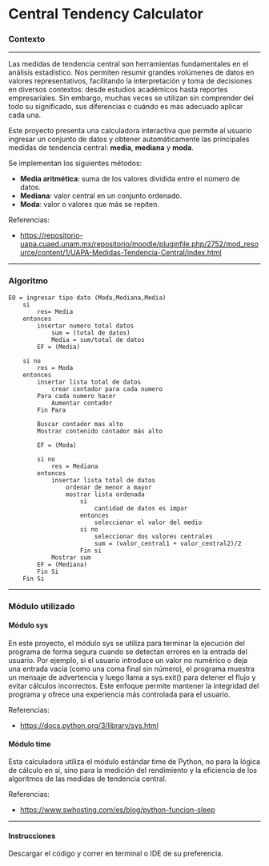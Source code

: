 # Central Tendency Calculator

###  Contexto
------------
Las medidas de tendencia central son herramientas fundamentales en el análisis estadístico. Nos permiten resumir grandes volúmenes de datos en valores representativos, facilitando la interpretación y toma de decisiones en diversos contextos: desde estudios académicos hasta reportes empresariales. Sin embargo, muchas veces se utilizan sin comprender del todo su significado, sus diferencias o cuándo es más adecuado aplicar cada una.

Este proyecto presenta una calculadora interactiva que permite al usuario ingresar un conjunto de datos y obtener automáticamente las principales medidas de tendencia central: **media**, **mediana** y **moda**. 

Se implementan los siguientes métodos:
- **Media aritmética**: suma de los valores dividida entre el número de datos.
- **Mediana**: valor central en un conjunto ordenado.
- **Moda**: valor o valores que más se repiten.

Referencias:
- https://repositorio-uapa.cuaed.unam.mx/repositorio/moodle/pluginfile.php/2752/mod_resource/content/1/UAPA-Medidas-Tendencia-Central/index.html

------------
### Algoritmo

    EO = ingresar tipo dato (Moda,Mediana,Media)
    	si 
    		res= Media
    	entonces 
    		insertar numero total datos
    			sum = (total de datos)
    			Media = sum/total de datos
    		EF = (Media)
    		
    	si no
    		res = Moda 
    	entonces
    		insertar lista total de datos
    			crear contador para cada numero
    		Para cada numero hacer
    			Aumentar contador
    		Fin Para
    		
    		Buscar contador mas alto
    		Mostrar contenido contador más alto
    		
    		EF = (Moda)
    		
    		si no 
    			res = Mediana
    		entonces
    			insertar lista total de datos
    				ordenar de menor a mayor
    				mostrar lista ordenada
    					si
    						cantidad de datos es impar
    					entonces 
    						seleccionar el valor del medio
    					si no 
    						seleccionar dos valores centrales
    						sum = (valor_central1 + valor_central2)/2
    					Fin si
    			Mostrar sum
    		EF = (Mediana)
    		Fin Si
    	Fin Si

------------
### Módulo utilizado

#### Módulo sys
En este proyecto, el módulo sys se utiliza para terminar la ejecución del programa de forma segura cuando se detectan errores en la entrada del usuario. Por ejemplo, si el usuario introduce un valor no numérico o deja una entrada vacía (como una coma final sin número), el programa muestra un mensaje de advertencia y luego llama a sys.exit() para detener el flujo y evitar cálculos incorrectos.
Este enfoque permite mantener la integridad del programa y ofrece una experiencia más controlada para el usuario.

Referencias:
- https://docs.python.org/3/library/sys.html

#### Módulo time
Esta calculadora utiliza el módulo estándar time de Python, no para la lógica de cálculo en sí, sino para la medición del rendimiento y la eficiencia de los algoritmos de las medidas de tendencia central.

Referencias:
- https://www.swhosting.com/es/blog/python-funcion-sleep

------------

#### Instrucciones

Descargar el código y correr en terminal o IDE de su preferencia.
